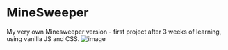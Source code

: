 # MineSweeper
My very own Minesweeper version - first project after 3 weeks of learning, using vanilla JS and CSS. 
![image](https://user-images.githubusercontent.com/98405603/170462041-4e05439c-663c-439e-978b-c3bfb5373ce1.png)
